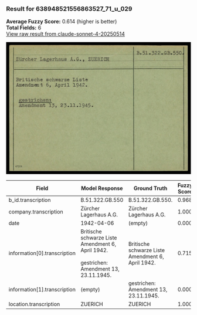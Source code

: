 ### Result for 638948521556863527_71_u_029
**Average Fuzzy Score:** 0.614 (higher is better)<br>
**Total Fields:** 6<br>
[View raw result from claude-sonnet-4-20250514](https://github.com/RISE-UNIBAS/humanities_data_benchmark/blob/main/results/2025-10-24/T0323/request_T0323_638948521556863527_71_u_029.json)

<img src="https://github.com/RISE-UNIBAS/humanities_data_benchmark/blob/main/benchmarks/blacklist/images/638948521556863527_71_u_029.jpg?raw=true" alt="638948521556863527_71_u_029" width="600px">

| Field | Model Response | Ground Truth | Fuzzy Score | Match |
|-------|----------------|--------------|-------------|-------|
| b_id.transcription | B.51.322.GB.550 | B.51.322.GB.550. | 0.968 | ✅ |
| company.transcription | Zürcher Lagerhaus A.G. | Zürcher Lagerhaus A.G. | 1.000 | ✅ |
| date | 1942-04-06 | (empty) | 0.000 | ❌ |
| information[0].transcription | Britische schwarze Liste<br>Amendment 6, April 1942.<br><br>gestrichen:<br>Amendment 13, 23.11.1945. | Britische schwarze Liste<br>Amendment 6, April 1942. | 0.715 | ❌ |
| information[1].transcription | (empty) | gestrichen:<br>Amendment 13, 23.11.1945. | 0.000 | ❌ |
| location.transcription | ZUERICH | ZUERICH | 1.000 | ✅ |
